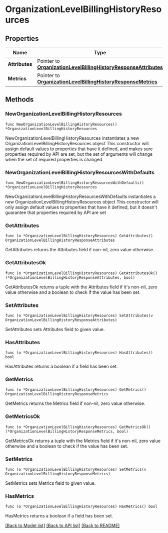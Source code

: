 # OrganizationLevelBillingHistoryResources

## Properties

Name | Type | Description | Notes
------------ | ------------- | ------------- | -------------
**Attributes** | Pointer to [**OrganizationLevelBillingHistoryResponseAttributes**](OrganizationLevelBillingHistoryResponseAttributes.md) |  | [optional] 
**Metrics** | Pointer to [**OrganizationLevelBillingHistoryResponseMetrics**](OrganizationLevelBillingHistoryResponseMetrics.md) |  | [optional] 

## Methods

### NewOrganizationLevelBillingHistoryResources

`func NewOrganizationLevelBillingHistoryResources() *OrganizationLevelBillingHistoryResources`

NewOrganizationLevelBillingHistoryResources instantiates a new OrganizationLevelBillingHistoryResources object
This constructor will assign default values to properties that have it defined,
and makes sure properties required by API are set, but the set of arguments
will change when the set of required properties is changed

### NewOrganizationLevelBillingHistoryResourcesWithDefaults

`func NewOrganizationLevelBillingHistoryResourcesWithDefaults() *OrganizationLevelBillingHistoryResources`

NewOrganizationLevelBillingHistoryResourcesWithDefaults instantiates a new OrganizationLevelBillingHistoryResources object
This constructor will only assign default values to properties that have it defined,
but it doesn't guarantee that properties required by API are set

### GetAttributes

`func (o *OrganizationLevelBillingHistoryResources) GetAttributes() OrganizationLevelBillingHistoryResponseAttributes`

GetAttributes returns the Attributes field if non-nil, zero value otherwise.

### GetAttributesOk

`func (o *OrganizationLevelBillingHistoryResources) GetAttributesOk() (*OrganizationLevelBillingHistoryResponseAttributes, bool)`

GetAttributesOk returns a tuple with the Attributes field if it's non-nil, zero value otherwise
and a boolean to check if the value has been set.

### SetAttributes

`func (o *OrganizationLevelBillingHistoryResources) SetAttributes(v OrganizationLevelBillingHistoryResponseAttributes)`

SetAttributes sets Attributes field to given value.

### HasAttributes

`func (o *OrganizationLevelBillingHistoryResources) HasAttributes() bool`

HasAttributes returns a boolean if a field has been set.

### GetMetrics

`func (o *OrganizationLevelBillingHistoryResources) GetMetrics() OrganizationLevelBillingHistoryResponseMetrics`

GetMetrics returns the Metrics field if non-nil, zero value otherwise.

### GetMetricsOk

`func (o *OrganizationLevelBillingHistoryResources) GetMetricsOk() (*OrganizationLevelBillingHistoryResponseMetrics, bool)`

GetMetricsOk returns a tuple with the Metrics field if it's non-nil, zero value otherwise
and a boolean to check if the value has been set.

### SetMetrics

`func (o *OrganizationLevelBillingHistoryResources) SetMetrics(v OrganizationLevelBillingHistoryResponseMetrics)`

SetMetrics sets Metrics field to given value.

### HasMetrics

`func (o *OrganizationLevelBillingHistoryResources) HasMetrics() bool`

HasMetrics returns a boolean if a field has been set.


[[Back to Model list]](../README.md#documentation-for-models) [[Back to API list]](../README.md#documentation-for-api-endpoints) [[Back to README]](../README.md)


